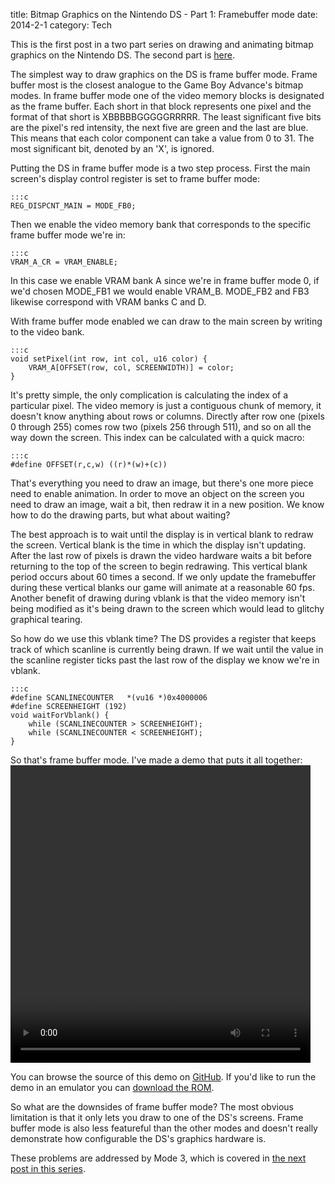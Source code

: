 title: Bitmap Graphics on the Nintendo DS - Part 1: Framebuffer mode
date: 2014-2-1
category: Tech

This is the first post in a two part series on drawing and animating bitmap graphics on the Nintendo DS.
The second part is [here](bitmap-graphics-on-the-nintendo-ds-part-2-mode-3.html).

The simplest way to draw graphics on the DS is frame buffer mode.
Frame buffer most is the closest analogue to the Game Boy Advance's bitmap modes.
In frame buffer mode one of the video memory blocks is designated as the frame buffer.
Each short in that block represents one pixel and the format of that short is XBBBBBGGGGGRRRRR.
The least significant five bits are the pixel's red intensity, the next five are green and the last are blue.
This means that each color component can take a value from 0 to 31.
The most significant bit, denoted by an 'X', is ignored.

Putting the DS in frame buffer mode is a two step process.
First the main screen's display control register is set to frame buffer mode:

    :::c
    REG_DISPCNT_MAIN = MODE_FB0;

Then we enable the video memory bank that corresponds to the specific frame buffer mode we're in:

    :::c
    VRAM_A_CR = VRAM_ENABLE;

In this case we enable VRAM bank A since we're in frame buffer mode 0, if we'd chosen MODE\_FB1 we would enable VRAM\_B.
MODE\_FB2 and FB3 likewise correspond with VRAM banks C and D.

With frame buffer mode enabled we can draw to the main screen by writing to the video bank.

    :::c
    void setPixel(int row, int col, u16 color) {
        VRAM_A[OFFSET(row, col, SCREENWIDTH)] = color;
    }

It's pretty simple, the only complication is calculating the index of a particular pixel.
The video memory is just a contiguous chunk of memory, it doesn't know anything about rows or columns.
Directly after row one (pixels 0 through 255) comes row two (pixels 256 through 511), and so on all the way down the screen.
This index can be calculated with a quick macro:

    :::c
    #define OFFSET(r,c,w) ((r)*(w)+(c))

That's everything you need to draw an image, but there's one more piece need to enable animation.
In order to move an object on the screen you need to draw an image, wait a bit, then redraw it in a new position.
We know how to do the drawing parts, but what about waiting?

The best approach is to wait until the display is in vertical blank to redraw the screen.
Vertical blank is the time in which the display isn't updating.
After the last row of pixels is drawn the video hardware waits a bit before returning to the top of the screen to begin redrawing.
This vertical blank period occurs about 60 times a second.
If we only update the framebuffer during these vertical blanks our game will animate at a reasonable 60 fps.
Another benefit of drawing during vblank is that the video memory isn't being modified as it's being drawn to the screen which would lead to glitchy graphical tearing.

So how do we use this vblank time?
The DS provides a register that keeps track of which scanline is currently being drawn.
If we wait until the value in the scanline register ticks past the last row of the display we know we're in vblank.

    :::c
    #define SCANLINECOUNTER   *(vu16 *)0x4000006
    #define SCREENHEIGHT (192)
    void waitForVblank() {
        while (SCANLINECOUNTER > SCREENHEIGHT);
        while (SCANLINECOUNTER < SCREENHEIGHT);
    }

So that's frame buffer mode.
I've made a demo that puts it all together:
<video width="480" height="476" controls>
    <source src="/static/bin/ndsfb.mp4" type="video/mp4">
    Your browser does not support HTML5 video.
</video>

You can browse the source of this demo on [GitHub](https://github.com/pmallory/nds_framebuffer_bitmaps).
If you'd like to run the demo in an emulator you can [download the ROM](/static/bin/nds_framebuffer_bitmaps.nds).

So what are the downsides of frame buffer mode?
The most obvious limitation is that it only lets you draw to one of the DS's screens.
Frame buffer mode is also less featureful than the other modes and doesn't really demonstrate how configurable the DS's graphics hardware is.

These problems are addressed by Mode 3, which is covered in [the next post in this series](bitmap-graphics-on-the-nintendo-ds-part-2-mode-3.html).
